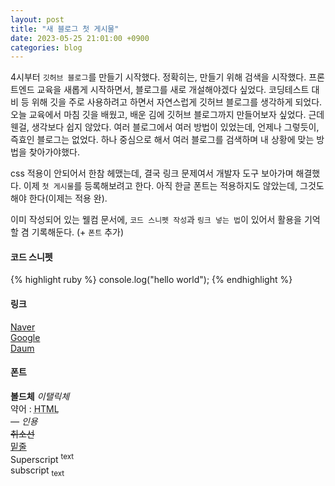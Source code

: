 ```yaml
---
layout: post
title: "새 블로그 첫 게시물"
date: 2023-05-25 21:01:00 +0900
categories: blog
---
```


4시부터 `깃허브 블로그`를 만들기 시작했다. 정확히는, 만들기 위해 검색을 시작했다. 프론트엔드 교육을 새롭게 시작하면서, 블로그를 새로 개설해야겠다 싶었다. 코딩테스트 대비 등 위해 깃을 주로 사용하려고 하면서 자연스럽게 깃허브 블로그를 생각하게 되었다. 오늘 교육에서 마침 깃을 배웠고, 배운 김에 깃허브 블로그까지 만들어보자 싶었다. 근데 웬걸, 생각보다 쉽지 않았다. 여러 블로그에서 여러 방법이 있었는데, 언제나 그렇듯이, 즉효인 블로그는 없었다. 하나 중심으로 해서 여러 블로그를 검색하며 내 상황에 맞는 방법을 찾아가야했다.

css 적용이 안되어서 한참 헤맸는데, 결국 링크 문제여서 개발자 도구 보아가며 해결했다. 이제 `첫 게시물`를 등록해보려고 한다. 아직 한글 폰트는 적용하지도 않았는데, 그것도 해야 한다(이제는 적용 완).

이미 작성되어 있는 웰컴 문서에, `코드 스니펫 작성`과 `링크 넣는 법`이 있어서 활용을 기억할 겸 기록해둔다.
(+ `폰트` 추가)

#### 코드 스니펫

{% highlight ruby %}
console.log("hello world");
{% endhighlight %}

#### 링크

[Naver][Naver]  
[Google][Google]  
[Daum][Daum]

[Naver]: https://www.naver.com/
[Google]: https://www.google.co.kr/
[Daum]: https://www.daum.net/

#### 폰트

**볼드체**
_이탤릭체_  
약어 : <abbr title="HyperText Markup Langage">HTML</abbr>  
<cite>&mdash; 인용</cite>  
<del>취소선</del>  
<ins>밑줄</ins>  
Superscript <sup>text</sup>  
subscript <sub>text</sub>
